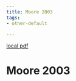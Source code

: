 ```yaml
---
title: Moore 2003
tags:
- other-default

---
```


[local pdf](../../../pdfs/moore-2003.pdf)

# Moore 2003
